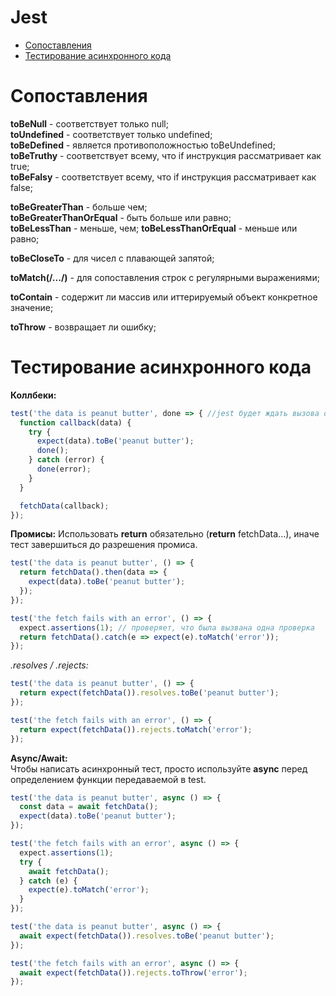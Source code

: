 
# Jest <a name='home'></a>

* [Сопоставления](#mathes)
* [Тестирование асинхронного кода](#async)


# Сопоставления <a name='matches'></a>
**toBeNull** - соответствует только null;   
**toUndefined** - соответствует только undefined;  
**toBeDefined** - является противоположностью toBeUndefined;  
**toBeTruthy** - соответствует всему, что if инструкция рассматривает как true;  
**toBeFalsy** - соответствует всему, что if инструкция рассматривает как false;  


**toBeGreaterThan** - больше чем;  
**toBeGreaterThanOrEqual** - быть больше или равно;  
**toBeLessThan** - меньше, чем;
**toBeLessThanOrEqual** - меньше или равно;

**toBeCloseTo** - для чисел с плавающей запятой;  

**toMatch(/.../)** - для сопоставления строк с регулярными выражениями;  

**toContain** - содержит ли массив или иттерируемый объект конкретное значение;

**toThrow** - возвращает ли ошибку;

# Тестирование асинхронного кода  <a name='async'></a>
**Коллбеки:**  
```javascript
test('the data is peanut butter', done => { //jest будет ждать вызова done, и только потом тест завершится
  function callback(data) {
    try {
      expect(data).toBe('peanut butter');
      done();
    } catch (error) {
      done(error);
    }
  }

  fetchData(callback);
});
```

**Промисы:** 
Использовать **return** обязательно (**return** fetchData...), иначе тест завершиться до разрешения промиса.
```javascript
test('the data is peanut butter', () => {
  return fetchData().then(data => {
    expect(data).toBe('peanut butter');
  });
});
```

```javascript
test('the fetch fails with an error', () => {
  expect.assertions(1); // проверяет, что была вызвана одна проверка
  return fetchData().catch(e => expect(e).toMatch('error'));
});
```

*.resolves / .rejects:*
```javascript
test('the data is peanut butter', () => {
  return expect(fetchData()).resolves.toBe('peanut butter');
});
```
```javascript
test('the fetch fails with an error', () => {
  return expect(fetchData()).rejects.toMatch('error');
});
```

**Async/Await:**  
Чтобы написать асинхронный тест, просто используйте **async** перед определением функции передаваемой в test.
```javascript
test('the data is peanut butter', async () => {
  const data = await fetchData();
  expect(data).toBe('peanut butter');
});

test('the fetch fails with an error', async () => {
  expect.assertions(1);
  try {
    await fetchData();
  } catch (e) {
    expect(e).toMatch('error');
  }
});

test('the data is peanut butter', async () => {
  await expect(fetchData()).resolves.toBe('peanut butter');
});

test('the fetch fails with an error', async () => {
  await expect(fetchData()).rejects.toThrow('error');
});
```
